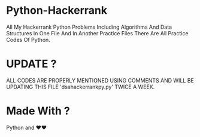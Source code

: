# Python-Hackerrank
All My Hackerrank Python Problems Including Algorithms And Data Structures In One File And In Another Practice Files There Are All Practice Codes Of Python.

# UPDATE ?
ALL CODES ARE PROPERLY MENTIONED USING COMMENTS AND WILL BE UPDATING THIS FILE 'dsahackerrankpy.py' TWICE A WEEK.

# Made With ?
Python and ❤️❤️
